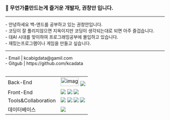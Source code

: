 <h3>🙂 무언가를만드는게 즐거운  개발자, 권창안 입니다.</h3>
<hr>
- 안녕하세요 백-앤드를 공부하고 있는 권창안입니다.<br>
- 코딩이 잘 풀리지않으면 지옥이지만 코딩이 생각되는대로 되면 아주 즐겁습니다.<br>
- 대AI 시대를 맞이하여 프로그래밍공부에 몰입하고 있습니다. <br>
- 재밌는프로그램이나 게임을 만들고 싶습니다.
<hr>
- Email | kcabigdata@gamil.com <br>
- Gitgub | https://github.com/kcadata <br> <br>


<table>
     <tr>
        <td>Back-End</td>
        <td>
          <img width="57px" height="28px" alt="image" src="https://github.com/kcadata/kcadata/assets/157599955/1afcacfa-ce9e-481b-ba42-14c2320c5d13">
            <img src="https://img.shields.io/badge/Java-007396?style=for-the-badge&logo=java&logoColor=white"/>            
        </td>
    </tr>
    <tr>
        <td>Front-End</td>
        <td>
            <img src="https://img.shields.io/badge/HTML5-E34F26?style=for-the-badge&logo=HTML5&logoColor=white"/>
            <img src="https://img.shields.io/badge/CSS3-1572B6?style=for-the-badge&logo=CSS3&logoColor=white"/>
            <img src="https://img.shields.io/badge/JavaScript-F7DF1E?style=for-the-badge&logo=JavaScript&logoColor=white"/>          
        </td>
    </tr>
    <tr>
        <td>Tools&Collaboration</td>
        <td>
            <img src="https://img.shields.io/badge/Eclipse-2C2255?style=for-the-badge&logo=Eclipse&logoColor=white"/>         
            <img src="https://img.shields.io/badge/VSCode-007ACC?style=for-the-badge&logo=VisualStudioCode&logoColor=white"/>
            <img src="https://img.shields.io/badge/Git-F05032?style=for-the-badge&logo=Git&logoColor=white"/>
            <img src="https://img.shields.io/badge/GitHub-181717?style=for-the-badge&logo=GitHub&logoColor=white"/>
        </td>
    </tr>
    <tr>
        <td>데이터베이스</td>
        <td>
            <img src="https://img.shields.io/badge/Oracle 11g-F80000?style=for-the-badge&logo=Oracle&logoColor=white"/>
        </td>
    </tr>
  
</table>
